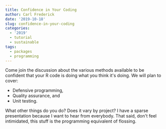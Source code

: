 ```yaml
---
title: Confidence in Your Coding
author: Carl Frederick
date: '2019-10-18'
slug: confidence-in-your-coding
categories:
  - '2019'
  - tutorial
  - sustainable
tags:
  - packages
  - programming
---
```


Come join the discussion about the various methods available to be confident
that your R code is doing what you think it's doing. We will plan to cover:

- Defensive programming,
- Quality assurance, and
- Unit testing.

What other things do you do?  Does it vary by project? I have a sparse 
presentation because I want to hear from everybody. That said, don't feel 
intimidated, this stuff is the programming equivalent of flossing.
